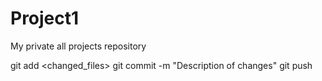# Project1
My private all projects repository

git add <changed_files>
git commit -m "Description of changes"
git push
